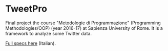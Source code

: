 # TweetPro
Final project the course "Metodologie di Programmazione" (Programming Methodologies/OOP) (year 2016-17) at Sapienza University of Rome. It is a framework to analyze some Twitter data.

[Full specs here](https://docs.google.com/document/d/1qkvA-oPJzgftG1Csi31kCC-9SDxunaKHOqbGD5nS5Po/edit) (Italian).
